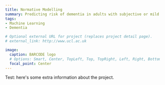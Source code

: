 ```yaml
---
title: Normative Modelling
summary: Predicting risk of dementia in adults with subjective or mild cognitive impairment using the brain-age paradigm.
tags:
- Machine Learning
- Dementia

# Optional external URL for project (replaces project detail page).
# external_link: http://www.ucl.ac.uk

image:
  caption: BARCODE logo
  # Options: Smart, Center, TopLeft, Top, TopRight, Left, Right, BottomLeft, Bottom, BottomRight
  focal_point: Center
---
```


Test: here's some extra information about the project.
